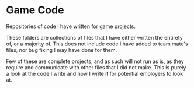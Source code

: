 # Game Code
Repositories of code I have written for game projects. 

These folders are collections of files that I have either written the entirety of, or a majority of. This does not include code I have added to team mate's files, nor bug fixing I may have done for them.

Few of these are complete projects, and as such will not run as is, as they require and communicate with other files that I did not make. This is purely a look at the code I write and how I write it for potential employers to look at.